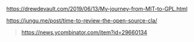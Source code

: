 https://drewdevault.com/2019/06/13/My-journey-from-MIT-to-GPL.html

https://jungu.me/post/time-to-review-the-open-source-cla/
> https://news.ycombinator.com/item?id=29660134